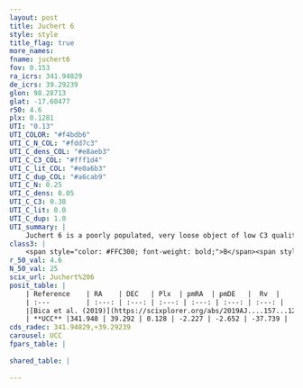 ```yaml
---
layout: post
title: Juchert 6
style: style
title_flag: true
more_names: 
fname: juchert6
fov: 0.153
ra_icrs: 341.94829
de_icrs: 39.29239
glon: 98.28713
glat: -17.60477
r50: 4.6
plx: 0.1281
UTI: "0.13"
UTI_COLOR: "#f4bdb6"
UTI_C_N_COL: "#fdd7c3"
UTI_C_dens_COL: "#e8aeb3"
UTI_C_C3_COL: "#fff1d4"
UTI_C_lit_COL: "#e0a6b3"
UTI_C_dup_COL: "#a6cab9"
UTI_C_N: 0.25
UTI_C_dens: 0.05
UTI_C_C3: 0.38
UTI_C_lit: 0.0
UTI_C_dup: 1.0
UTI_summary: |
    Juchert 6 is a poorly populated, very loose object of low C3 quality. It is rarely studied in the literature, with no articles listed in the last 6 years.
class3: |
    <span style="color: #FFC300; font-weight: bold;">B</span><span style="color: red; font-weight: bold;">C</span>
r_50_val: 4.6
N_50_val: 25
scix_url: Juchert%206
posit_table: |
    | Reference    | RA    | DEC   | Plx  | pmRA  | pmDE   |  Rv  |
    | :---         | :---: | :---: | :---: | :---: | :---: | :---: |
    |[Bica et al. (2019)](https://scixplorer.org/abs/2019AJ....157...12B) | 342.008 | 39.282 | -- | -- | -- | -- |
    | **UCC** |341.948 | 39.292 | 0.128 | -2.227 | -2.652 | -37.739 | 
cds_radec: 341.94829,+39.29239
carousel: UCC
fpars_table: |
    
shared_table: |
    
---
```

